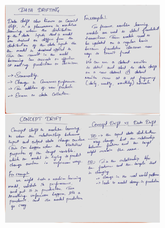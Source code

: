 ![](https://github.com/praj2408/Machine-Learning-Hand-Written-Notes/blob/main/Notes/Data%20Drift.jpg)
![](https://github.com/praj2408/Machine-Learning-Hand-Written-Notes/blob/main/Notes/Concept%20Drift.jpg)
